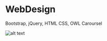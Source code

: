# WebDesign
Bootstrap, jQuery, HTML CSS, OWL Caroursel

![alt text](https://raw.githubusercontent.com/rowshni-git/WebDesign/Master/path/to/mobile.png)
